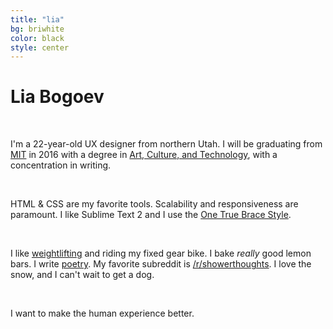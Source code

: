 ```yaml
---
title: "lia"
bg: briwhite
color: black
style: center
---
```


# Lia Bogoev

<br/>

I'm a 22-year-old UX designer from northern Utah. I will be graduating from [MIT](http://web.mit.edu) in 2016 with a degree in [Art, Culture, and Technology](http://act.mit.edu), with a concentration in writing. 

<br/>

HTML & CSS are my favorite tools. Scalability and responsiveness are paramount. I like Sublime Text 2 and I use the [One True Brace Style](http://en.wikipedia.org/wiki/Indent_style#Variant:_1TBS).

<br/>

I like [weightlifting](http://stronglifts.com) and riding my fixed gear bike. I bake *really* good lemon bars. I write [poetry](http://poetry.liabogoev.com). My favorite subreddit is [/r/showerthoughts](http://www.reddit.com/r/showerthoughts). I love the snow, and I can't wait to get a dog. 

<br/>

I want to make the human experience better. 
